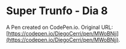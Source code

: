 # Super Trunfo - Dia 8

A Pen created on CodePen.io. Original URL: [https://codepen.io/DiegoCerri/pen/MWoBNjj](https://codepen.io/DiegoCerri/pen/MWoBNjj).


